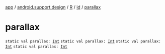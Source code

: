 [app](../../../index.md) / [android.support.design](../../index.md) / [R](../index.md) / [id](index.md) / [parallax](.)

# parallax

`static val parallax: `[`Int`](https://kotlinlang.org/api/latest/jvm/stdlib/kotlin/-int/index.html)
`static val parallax: `[`Int`](https://kotlinlang.org/api/latest/jvm/stdlib/kotlin/-int/index.html)
`static val parallax: `[`Int`](https://kotlinlang.org/api/latest/jvm/stdlib/kotlin/-int/index.html)
`static val parallax: `[`Int`](https://kotlinlang.org/api/latest/jvm/stdlib/kotlin/-int/index.html)